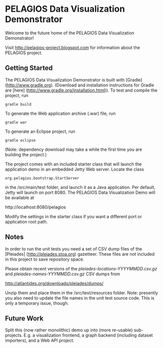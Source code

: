 # PELAGIOS Data Visualization Demonstrator

Welcome to the future home of the PELAGIOS Data Visualization Demonstrator!

Visit http://pelagios-project.blogspot.com for information about the
PELAGIOS project. 

## Getting Started

The PELAGIOS Data Visualization Demonstrator is built with [Gradle]
(http://www.gradle.org). (Download and installation instructions for
Gradle are [here] (http://www.gradle.org/installation.html)). To test
and compile the project, run

``gradle build``

To generate the Web application archive (.war) file, run

``gradle war``

To generate an Eclipse project, run

``gradle eclipse``

(Note: dependency download may take a while the first time you
are building the project.)

The project comes with an included starter class that will launch 
the application demo in an embedded Jetty Web server. Locate the class

``org.pelagios.bootstrap.StartServer``

in the /src/main/test folder, and launch it as a Java application. Per
default, Jetty will launch on port 8080. The PELAGIOS Data Visualization
Demo will be available at

http://localhost:8080/pelagios

Modify the settings in the starter class if you want a different port
or application root path.

## Notes

In order to run the unit tests you need a set of CSV dump files
of the [Pleiades] (http://pleiades.stoa.org) gazetteer. These files
are not included in this project to save repository space. 

Please obtain recent versions of the *pleiades-locations-YYYYMMDD.csv.gz*
and *pleiades-names-YYYMMDD.csv.gz* CSV dumps from 

http://atlantides.org/downloads/pleiades/dumps/

Unzip them and place them in the /src/test/resources folder. Note: presently
you also need to update the file names in the unit test source code. This
is only a temporary issue, though.

## Future Work

Split this (now rather monolithic) demo up into (more re-usable) sub-projects.
E.g. a visualization frontend, a graph backend (including dataset importers),
and a Web API project.